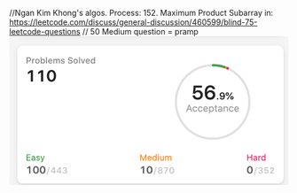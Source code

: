 //Ngan Kim Khong's algos.
Process: 152. Maximum Product Subarray
in: https://leetcode.com/discuss/general-discussion/460599/blind-75-leetcode-questions
// 50 Medium question = pramp
![leetcode count](./leetcode.jpg)